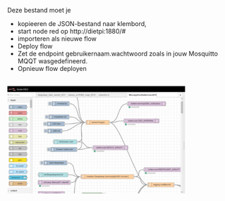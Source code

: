 Deze bestand moet je <br>
 - kopieeren de JSON-bestand naar klembord,  <br>
 - start node red op http://dietpi:1880/#<br>
 - importeren als nieuwe flow <br>
 - Deploy flow <br>
  - Zet de endpoint gebruikernaam.wachtwoord zoals in jouw Mosquitto MQQT wasgedefineerd.
 - Opnieuw flow deployen <br>
<br>
  
<img src="https://github.com/pappavis/Easylab4kids_lessen/blob/master/lesmateriaal/082_ESP8266_kattenvoerder/node-red-flows/nodered_flow.jpg?raw=true" width="80%" height="80%">
